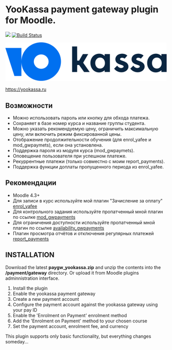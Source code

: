 # YooKassa payment gateway plugin for Moodle.

[![](https://img.shields.io/github/v/release/Snickser/moodle-paygw_yookassa.svg)](https://github.com/Snickser/moodle-paygw_yookassa/releases)
[![Build Status](https://github.com/Snickser/moodle-paygw_yookassa/actions/workflows/moodle-ci.yml/badge.svg)](https://github.com/Snickser/moodle-paygw_yookassa/actions/workflows/moodle-ci.yml)

![alt text](https://raw.githubusercontent.com/Snickser/moodle-paygw_yookassa/809333a08256b99ff3a7143ce2fbc0ee9fba6b24/pix/img.svg)

https://yookassa.ru

## Возможности

+ Можно использовать пароль или кнопку для обхода платежа.
+ Сохраняет в базе номер курса и название группы студента.
+ Можно указать рекомендуемую цену, ограничить максимальную цену, или включить режим фиксированной цены.
+ Отображение продолжительности обучения (для enrol_yafee и mod_gwpaymets), если она установлена.
+ Поддержка пароля из модуля курса (mod_gwpaymets).
+ Оповещение пользователя при успешном платеже.
+ Рекуррентные платежи (только совместно с моим report_payments).
+ Поддержка функции доплаты пропущенного периода из enrol_yafee.

## Рекомендации

+ Moodle 4.3+
+ Для записи в курс используйте мой плагин "Зачисление за оплату" [enrol_yafee](https://moodle.org/plugins/enrol_yafee)
+ Для контрольного задания используйте пропатченный мной плагин по ссылке [mod_gwpayments](https://github.com/Snickser/moodle-mod_gwpayments/tree/dev)
+ Для ограничения доступности используйте пропатченный мной плагин по ссылке [availability_gwpayments](https://github.com/Snickser/moodle-availability_gwpayments/tree/dev)
+ Плагин просмотра отчётов и отключения регулярных платежей [report_payments](https://github.com/Snickser/moodle-report_payments/tree/dev)

## INSTALLATION

Download the latest **paygw_yookassa.zip** and unzip the contents into the **/payment/gateway** directory. Or upload it from Moodle plugins adminnistration interface.<br>

1. Install the plugin
2. Enable the yookassa payment gateway
3. Create a new payment account
4. Configure the payment account against the yookassa gateway using your pay ID
5. Enable the 'Enrolment on Payment' enrolment method
6. Add the 'Enrolment on Payment' method to your chosen course
7. Set the payment account, enrolment fee, and currency

This plugin supports only basic functionality, but everything changes someday...

